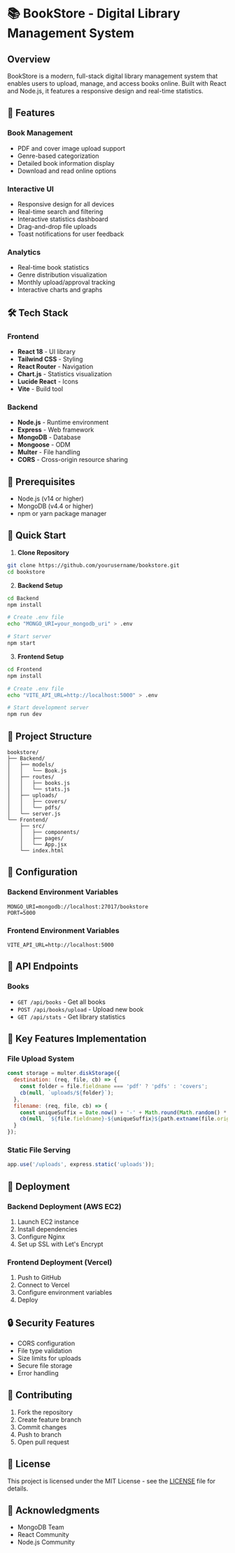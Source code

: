 # 📚 BookStore - Digital Library Management System

## Overview
BookStore is a modern, full-stack digital library management system that enables users to upload, manage, and access books online. Built with React and Node.js, it features a responsive design and real-time statistics.

## 🚀 Features

### Book Management
- PDF and cover image upload support
- Genre-based categorization
- Detailed book information display
- Download and read online options

### Interactive UI
- Responsive design for all devices
- Real-time search and filtering
- Interactive statistics dashboard
- Drag-and-drop file uploads
- Toast notifications for user feedback

### Analytics
- Real-time book statistics
- Genre distribution visualization
- Monthly upload/approval tracking
- Interactive charts and graphs

## 🛠 Tech Stack

### Frontend
- **React 18** - UI library
- **Tailwind CSS** - Styling
- **React Router** - Navigation
- **Chart.js** - Statistics visualization
- **Lucide React** - Icons
- **Vite** - Build tool

### Backend
- **Node.js** - Runtime environment
- **Express** - Web framework
- **MongoDB** - Database
- **Mongoose** - ODM
- **Multer** - File handling
- **CORS** - Cross-origin resource sharing

## 📝 Prerequisites

- Node.js (v14 or higher)
- MongoDB (v4.4 or higher)
- npm or yarn package manager

## 🚀 Quick Start

1. **Clone Repository**
```bash
git clone https://github.com/yourusername/bookstore.git
cd bookstore
```

2. **Backend Setup**
```bash
cd Backend
npm install

# Create .env file
echo "MONGO_URI=your_mongodb_uri" > .env

# Start server
npm start
```

3. **Frontend Setup**
```bash
cd Frontend
npm install

# Create .env file
echo "VITE_API_URL=http://localhost:5000" > .env

# Start development server
npm run dev
```

## 📁 Project Structure

```
bookstore/
├── Backend/
│   ├── models/
│   │   └── Book.js
│   ├── routes/
│   │   ├── books.js
│   │   └── stats.js
│   ├── uploads/
│   │   ├── covers/
│   │   └── pdfs/
│   └── server.js
└── Frontend/
    ├── src/
    │   ├── components/
    │   ├── pages/
    │   └── App.jsx
    └── index.html
```

## 🔧 Configuration

### Backend Environment Variables
```env
MONGO_URI=mongodb://localhost:27017/bookstore
PORT=5000
```

### Frontend Environment Variables
```env
VITE_API_URL=http://localhost:5000
```

## 📱 API Endpoints

### Books
- `GET /api/books` - Get all books
- `POST /api/books/upload` - Upload new book
- `GET /api/stats` - Get library statistics

## 🌟 Key Features Implementation

### File Upload System
```javascript
const storage = multer.diskStorage({
  destination: (req, file, cb) => {
    const folder = file.fieldname === 'pdf' ? 'pdfs' : 'covers';
    cb(null, `uploads/${folder}`);
  },
  filename: (req, file, cb) => {
    const uniqueSuffix = Date.now() + '-' + Math.round(Math.random() * 1E9);
    cb(null, `${file.fieldname}-${uniqueSuffix}${path.extname(file.originalname)}`);
  }
});
```

### Static File Serving
```javascript
app.use('/uploads', express.static('uploads'));
```

## 🚀 Deployment

### Backend Deployment (AWS EC2)
1. Launch EC2 instance
2. Install dependencies
3. Configure Nginx
4. Set up SSL with Let's Encrypt

### Frontend Deployment (Vercel)
1. Push to GitHub
2. Connect to Vercel
3. Configure environment variables
4. Deploy

## 🔒 Security Features

- CORS configuration
- File type validation
- Size limits for uploads
- Secure file storage
- Error handling

## 🤝 Contributing

1. Fork the repository
2. Create feature branch
3. Commit changes
4. Push to branch
5. Open pull request

## 📄 License

This project is licensed under the MIT License - see the [LICENSE](LICENSE) file for details.


## 🙏 Acknowledgments

- MongoDB Team
- React Community
- Node.js Community
